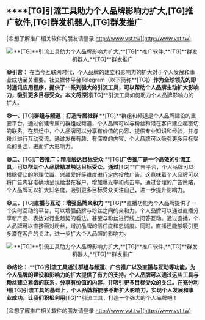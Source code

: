 ## ****[TG]**引流工具助力个人品牌影响力扩大,**[TG]**推广软件,**[TG]**群发机器人,**[TG]**群发推广**

[😍想了解推广相关软件的朋友请登录 http://www.vst.tw](http://www.vst.tw)

 <center><img src="https://vst.tw/MP4/tuiguang/png/0.png" alt="**[TG]**引流工具助力个人品牌影响力扩大,**[TG]**推广软件,**[TG]**群发机器人,**[TG]**群发推广"></center>

**😄引言：**
在当今互联网时代，个人品牌的建立和影响力的扩大对于个人发展和事业成功至关重要。社交媒体平台Telegram（以下简称**[TG]**）作为全球领先的即时通讯应用程序，提供了一系列强大的引流工具，可以帮助个人品牌主动扩大影响力，吸引更多目标受众。本文将探讨**[TG]**引流工具如何助力个人品牌影响力的扩大。

**😄一、**[TG]**群组与频道：打造专属社群**
**[TG]**群组和频道是个人品牌建设的重要平台。通过创建专属的群组或频道，个人品牌可以与粉丝和潜在客户建立起密切的联系。在群组中，个人品牌可以分享有价值的内容、提供专业知识和经验，并与粉丝进行互动交流。通过发布有趣、有深度的内容，个人品牌可以吸引更多目标受众的关注，进而扩大影响力。

**😄二、**[TG]**广告推广：精准触达目标受众**
**[TG]**广告推广是一个高效的引流工具，可以帮助个人品牌精准触达目标受众。通过**[TG]**广告平台，个人品牌可以根据受众的地理位置、兴趣爱好等维度进行定向投放广告。这意味着个人品牌可以将广告内容准确地呈现给潜在客户，增加曝光率和点击率。通过合理的广告策略，个人品牌可以扩大知名度，吸引更多目标受众关注自己，进一步提升影响力。

**😄三、**[TG]**直播与互动：增强品牌亲和力**
**[TG]**直播功能为个人品牌提供了一个实时互动的平台，可以增强品牌与粉丝之间的亲和力。个人品牌可以通过直播分享新产品、表达对行业趋势的看法，甚至与粉丝进行线上问答互动。通过直播，个人品牌可以直接面对粉丝，增加品牌的信任度和忠诚度。同时，直播还能够吸引更多潜在客户的关注，进一步扩大个人品牌的影响力。

 <center><img src="https://vst.tw/MP4/tuiguang/png/1.png" alt="**[TG]**引流工具助力个人品牌影响力扩大,**[TG]**推广软件,**[TG]**群发机器人,**[TG]**群发推广"></center>

**😄结论：**
**[TG]**引流工具通过群组与频道、广告推广以及直播与互动等功能，为个人品牌的建设和影响力的扩大提供了有力的支持。个人品牌可以通过这些工具与粉丝建立紧密的联系，分享有价值的内容，并吸引更多目标受众的关注。在充分利用**[TG]**引流工具的基础上，个人品牌将能够不断扩大影响力，实现个人发展和事业成功。让我们积极利用**[TG]**引流工具，打造一个强大的个人品牌吧！

[😍想了解推广相关软件的朋友请登录 http://www.vst.tw](http://www.vst.tw)



